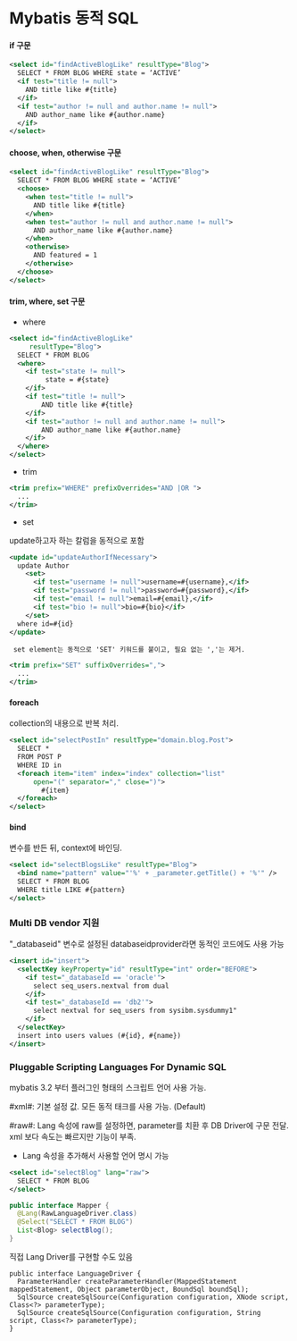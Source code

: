 # Mybatis 동적 SQL


#### if 구문

```xml
<select id="findActiveBlogLike" resultType="Blog">
  SELECT * FROM BLOG WHERE state = ‘ACTIVE’ 
  <if test="title != null">
    AND title like #{title}
  </if>
  <if test="author != null and author.name != null">
    AND author_name like #{author.name}
  </if>
</select>
```

#### choose, when, otherwise 구문

```xml
<select id="findActiveBlogLike" resultType="Blog">
  SELECT * FROM BLOG WHERE state = ‘ACTIVE’
  <choose>
    <when test="title != null">
      AND title like #{title}
    </when>
    <when test="author != null and author.name != null">
      AND author_name like #{author.name}
    </when>
    <otherwise>
      AND featured = 1
    </otherwise>
  </choose>
</select>
```

#### trim, where, set 구문

  * where
```xml
<select id="findActiveBlogLike" 
     resultType="Blog">
  SELECT * FROM BLOG 
  <where> 
    <if test="state != null">
         state = #{state}
    </if> 
    <if test="title != null">
        AND title like #{title}
    </if>
    <if test="author != null and author.name != null">
        AND author_name like #{author.name}
    </if>
  </where>
</select>
```

  * trim
     
```xml
<trim prefix="WHERE" prefixOverrides="AND |OR ">
  ... 
</trim>
```

  * set
  
  update하고자 하는 칼럼을 동적으로 포함 
```xml
<update id="updateAuthorIfNecessary">
  update Author
    <set>
      <if test="username != null">username=#{username},</if>
      <if test="password != null">password=#{password},</if>
      <if test="email != null">email=#{email},</if>
      <if test="bio != null">bio=#{bio}</if>
    </set>
  where id=#{id}
</update>
```

     set element는 동적으로 'SET' 키워드를 붙이고, 필요 없는 ','는 제거.

```xml
<trim prefix="SET" suffixOverrides=",">
  ...
</trim>
```



#### foreach

  collection의 내용으로 반복 처리.
```xml
<select id="selectPostIn" resultType="domain.blog.Post">
  SELECT *
  FROM POST P
  WHERE ID in
  <foreach item="item" index="index" collection="list"
      open="(" separator="," close=")">
        #{item}
  </foreach>
</select>
```

#### bind

  변수를 반든 뒤, context에 바인딩.
```xml
<select id="selectBlogsLike" resultType="Blog">
  <bind name="pattern" value="'%' + _parameter.getTitle() + '%'" />
  SELECT * FROM BLOG
  WHERE title LIKE #{pattern}
</select>
```

### Multi DB vendor 지원

  "_databaseid" 변수로 설정된 databaseidprovider라면 동적인 코드에도 사용 가능
```xml
<insert id="insert">
  <selectKey keyProperty="id" resultType="int" order="BEFORE">
    <if test="_databaseId == 'oracle'">
      select seq_users.nextval from dual
    </if>
    <if test="_databaseId == 'db2'">
      select nextval for seq_users from sysibm.sysdummy1"
    </if>
  </selectKey>
  insert into users values (#{id}, #{name})
</insert>
```

### Pluggable Scripting Languages For Dynamic SQL

  mybatis 3.2 부터 플러그인 형태의 스크립트 언어 사용 가능.

  #xml#: 기본 설정 값. 모든 동적 태크를 사용 가능. (Default)
  
  #raw#: Lang 속성에 raw를 설정하면, parameter를 치환 후 DB Driver에 구문 전달. xml 보다 속도는 빠르지만 기능이 부족.

  * Lang 속성을 추가해서 사용할 언어 명시 가능  
```xml
<select id="selectBlog" lang="raw">
  SELECT * FROM BLOG
</select>
```

```java
public interface Mapper {
  @Lang(RawLanguageDriver.class)
  @Select("SELECT * FROM BLOG")
  List<Blog> selectBlog();
}
```

  직접 Lang Driver를 구현할 수도 있음
  
```
public interface LanguageDriver {
  ParameterHandler createParameterHandler(MappedStatement mappedStatement, Object parameterObject, BoundSql boundSql);
  SqlSource createSqlSource(Configuration configuration, XNode script, Class<?> parameterType);
  SqlSource createSqlSource(Configuration configuration, String script, Class<?> parameterType);
}
```
